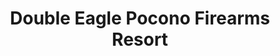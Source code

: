 ---
title: "Double Eagle Pocono Firearms Resort"
url: /newfoundland/double-eagle-pocono-firearms-resort/
shop: weapons
---